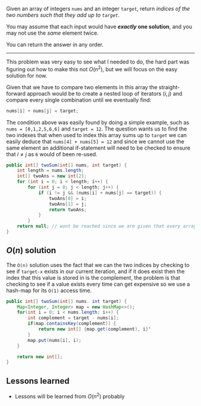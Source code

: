 Given an array of integers `nums` and an integer `target`, return _indices of the two numbers such that they add up to `target`_.

You may assume that each input would have **_exactly_ one solution**, and you may not use the _same_ element twice.

You can return the answer in any order.
***
This problem was very easy to see what I needed to do, the hard part was figuring out how to make this not $O(n^2)$, but we will focus on the easy solution for now. 

Given that we have to compare two elements in this array the straight-forward approach would be to create a nested loop of iterators $(i,j)$ and compare every single combination until we eventually find: 
```java
nums[i] + nums[j] = target;
```
The condition above was easily found by doing a simple example, such as `nums = [0,1,2,5,6,6]` and `target = 12`. The question wants us to find the two indexes that when used to index this array sums up to `target` we can easily deduce that `nums[4] + nums[5] = 12` and since we cannot use the same element an additional if-statement will need to be checked to ensure that $i \neq j$ as `6` would of been re-used.

```java
public int[] twoSum(int[] nums, int target) {
	int length = nums.length;
    int[] twoAns = new int[2];
	for (int i = 0; i < length; i++) {
		for (int j = 0; j < length; j++) {
			if (i != j && (nums[i] + nums[j] == target)) {
				twoAns[0] = i;
				twoAns[1] = j;
				return twoAns;
			}
		}
	return null; // wont be reached since we are given that every array has an answer
}
```

## $O(n)$ solution
The `O(n)` solution uses the fact that we can the two indices by checking to see if `target-x` exists in our current iteration, and if it does exist then the index that this value is stored in is the complement, the problem is that checking to see if a value exists every time can get expensive so we use a hash-map for its `O(1)` access time.
```java
public int[] twoSum(int[] nums. int target) {
	Map<Integer, Integer> map = new HashMap<>();
	for(int i = 0; i < nums.length; i++) {
		int complement = target - nums[i];
		if(map.containsKey(complement)) {
			return new int[] {map.get(complement), i}'
		}
		map.put(nums[i], i);
	}

	return new int[];
}
```
## Lessons learned

-  Lessons will be learned from $O(n^2)$ probably